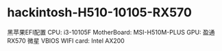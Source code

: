 # hackintosh-H510-10105-RX570
黑苹果EFI配置
CPU:          i3-10105F
MotherBoard:  MSI-H510M-PLUS
GPU:          盈通RX570 微星 VBIOS
WIFI card:    Intel AX200
